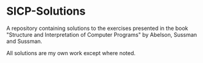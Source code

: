# SICP-Solutions
A repository containing solutions to the exercises presented in the book "Structure and Interpretation of Computer Programs" by Abelson, Sussman and Sussman.

All solutions are my own work except where noted.
